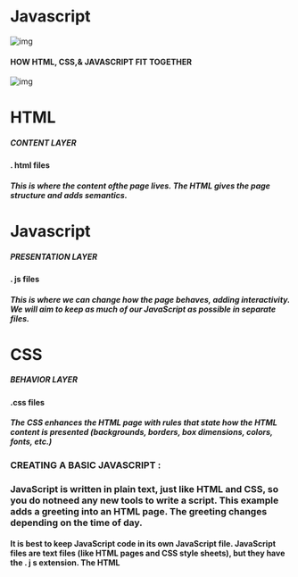 # Javascript

![img](https://res.cloudinary.com/practicaldev/image/fetch/s--ohpJlve1--/c_imagga_scale,f_auto,fl_progressive,h_420,q_auto,w_1000/https://res.cloudinary.com/drquzbncy/image/upload/v1586605549/javascript_banner_sxve2l.jpg)


#### HOW HTML, CSS,& JAVASCRIPT FIT TOGETHER 

![img](https://miro.medium.com/max/6720/1*l4xICbIIYlz1OTymWCoUTw.jpeg)
# HTML

##### CONTENT LAYER
**. html files** 

##### This is where the content ofthe page lives. The HTML gives the page structure and adds semantics.

# Javascript
##### PRESENTATION LAYER
**. js files**
##### This is where we can change how the page behaves, adding interactivity. We will aim to keep as much of our JavaScript as possible in separate files.

# CSS
##### BEHAVIOR LAYER
**.css files** 
##### The CSS enhances the HTML page with rules that state how the HTML content is presented (backgrounds, borders, box dimensions, colors, fonts, etc.)


### CREATING A BASIC JAVASCRIPT :
### JavaScript is written in plain text, just like HTML and CSS, so you do notneed any new tools to write a script. This example adds a greeting into an HTML page. The greeting changes depending on the time of day. 

#### It is best to keep JavaScript code in its own JavaScript file. JavaScript files are text files (like HTML pages and CSS style sheets), but they have the . j s extension. The HTML <script> element is used in HTML pages to tell the browser to load the JavaScript file (rather like the <link> element can be used to load a CSS file).If you view the source code of the page in the browser, the JavaScript will not have changed the HTML,because the script works with the model of the webpage that the browser has created. 